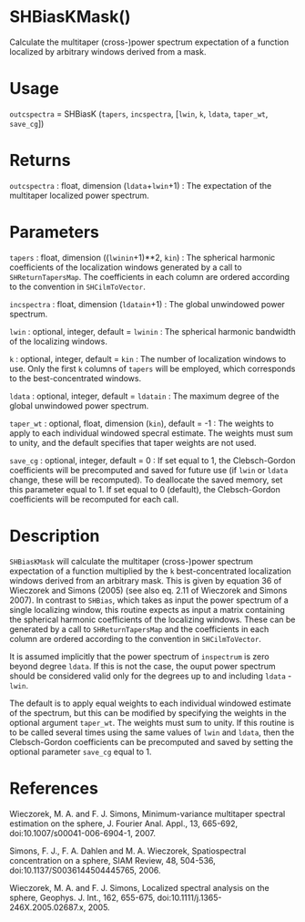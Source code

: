 # SHBiasKMask()

Calculate the multitaper (cross-)power spectrum expectation of a function localized by arbitrary windows derived from a mask.

# Usage

`outcspectra` = SHBiasK (`tapers`, `incspectra`, [`lwin`, `k`, `ldata`, `taper_wt`, `save_cg`])

# Returns

`outcspectra` : float, dimension (`ldata`+`lwin`+1)
:   The expectation of the multitaper localized power spectrum.

# Parameters

`tapers` : float, dimension ((`lwinin`+1)**2, `kin`)
:   The spherical harmonic coefficients of the localization windows generated by a call to `SHReturnTapersMap`. The coefficients in each column are ordered according to the convention in `SHCilmToVector`.

`incspectra` : float, dimension (`ldatain`+1)
:   The global unwindowed power spectrum.

`lwin` : optional, integer, default = `lwinin`
:   The spherical harmonic bandwidth of the localizing windows.

`k` : optional, integer, default = `kin`
:   The number of localization windows to use. Only the first `k` columns of `tapers` will be employed, which corresponds to the best-concentrated windows.

`ldata` : optional, integer, default = `ldatain`
:   The maximum degree of the global unwindowed power spectrum.

`taper_wt` : optional, float, dimension (`kin`), default = -1
:   The weights to apply to each individual windowed specral estimate. The weights must sum to unity, and the default specifies that taper weights are not used.

`save_cg` : optional, integer, default = 0
:   If set equal to 1, the Clebsch-Gordon coefficients will be precomputed and saved for future use (if `lwin` or `ldata` change, these will be recomputed). To deallocate the saved memory, set this parameter equal to 1. If set equal to 0 (default), the Clebsch-Gordon coefficients will be recomputed for each call.

# Description

`SHBiasKMask` will calculate the multitaper (cross-)power spectrum expectation of a function multiplied by the `k` best-concentrated localization windows derived from an arbitrary mask. This is given by equation 36 of Wieczorek and Simons (2005) (see also eq. 2.11 of Wieczorek and Simons 2007). In contrast to `SHBias`, which takes as input the power spectrum of a single localizing window, this routine expects as input a matrix containing the spherical harmonic coefficients of the localizing windows. These can be generated by a call to `SHReturnTapersMap` and the coefficients in each column are ordered according to the convention in `SHCilmToVector`.

It is assumed implicitly that the power spectrum of `inspectrum` is zero beyond degree `ldata`. If this is not the case, the ouput power spectrum should be considered valid only for the degrees up to and including `ldata` - `lwin`.

The default is to apply equal weights to each individual windowed estimate of the spectrum, but this can be modified by specifying the weights in the optional argument `taper_wt`. The weights must sum to unity. If this routine is to be called several times using the same values of `lwin` and `ldata`, then the Clebsch-Gordon coefficients can be precomputed and saved by setting the optional parameter `save_cg` equal to 1.

# References

Wieczorek, M. A. and F. J. Simons, Minimum-variance multitaper spectral estimation on the sphere, J. Fourier Anal. Appl., 13, 665-692, doi:10.1007/s00041-006-6904-1, 2007.

Simons, F. J., F. A. Dahlen and M. A. Wieczorek, Spatiospectral concentration on a sphere, SIAM Review, 48, 504-536, doi:10.1137/S0036144504445765, 2006. 

Wieczorek, M. A. and F. J. Simons, Localized spectral analysis on the sphere, 
Geophys. J. Int., 162, 655-675, doi:10.1111/j.1365-246X.2005.02687.x, 2005.
